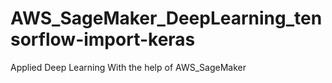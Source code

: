 # AWS_SageMaker_DeepLearning_tensorflow-import-keras
Applied Deep Learning With the help of AWS_SageMaker
